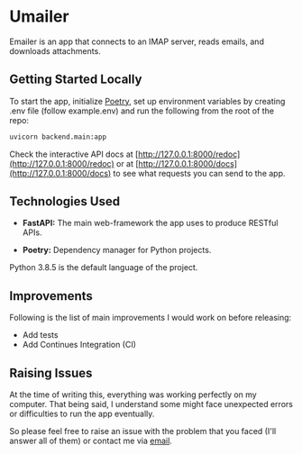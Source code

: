 # Umailer

Emailer is an app that connects to an IMAP server, reads emails, and downloads attachments.

## Getting Started Locally

To start the app, initialize [Poetry](https://python-poetry.org/), set up environment variables by creating .env file (follow example.env) and run the following from the root of the repo:

```sh
uvicorn backend.main:app
```

Check the interactive API docs at [http://127.0.0.1:8000/redoc](http://127.0.0.1:8000/redoc) or at [http://127.0.0.1:8000/docs](http://127.0.0.1:8000/docs) to see what requests you can send to the app.

## Technologies Used

- **FastAPI:** The main web-framework the app uses to produce RESTful APIs.

- **Poetry:** Dependency manager for Python projects.

Python 3.8.5 is the default language of the project.

## Improvements

Following is the list of main improvements I would work on before releasing:

- Add tests
- Add Continues Integration (CI)

## Raising Issues

At the time of writing this, everything was working perfectly on my computer. That being said, I understand some
might face unexpected errors or difficulties to run the app eventually.

So please feel free to raise an issue with the problem that you faced (I'll answer all of them) or contact me via
[email](mailto:jmadibekov@gmail.com).
